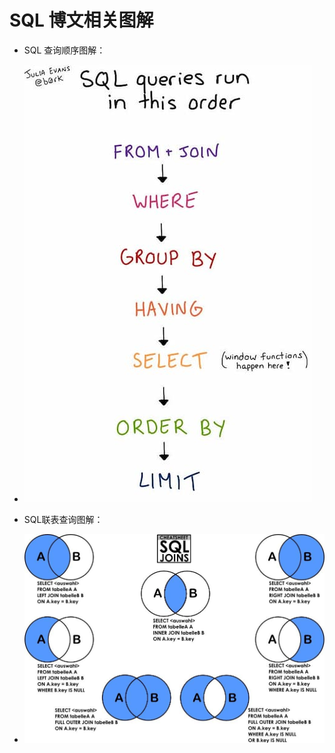 # SQL 博文相关图解

* SQL 查询顺序图解：
* ![sql_order](https://raw.githubusercontent.com/wteam-xq/testDemo/master/fe_blog/images/sql_order.jpeg)

* SQL联表查询图解：
* ![sql_joins](https://raw.githubusercontent.com/wteam-xq/testDemo/master/fe_blog/images/sql_joins.jpeg)